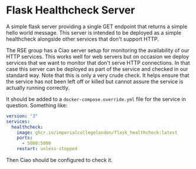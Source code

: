 # Flask Healthcheck Server

A simple flask server providing a single GET endpoint that returns a simple
hello world message. This server is intended to be deployed as a simple
healthcheck alongside other services that don't support HTTP.

The RSE group has a Ciao server setup for monitoring the availability of our
HTTP services. This works well for web servers but on occasion we deploy
services that we want to monitor that don't serve HTTP connections. In that case
this server can be deployed as part of the service and checked in our standard
way. Note that this is only a very crude check. It helps ensure that the service
has not been left off or killed but cannot assure the service is actually
running correctly.

It should be added to a `docker-compose.override.yml` file for the service in
question. Something like:

```yaml
version: "3"
services:
  healthcheck:
    image: ghcr.io/imperialcollegelondon/flask_healthcheck:latest
    ports:
      - 5000:5000
    restart: unless-stopped
```

Then Ciao should be configured to check it.
